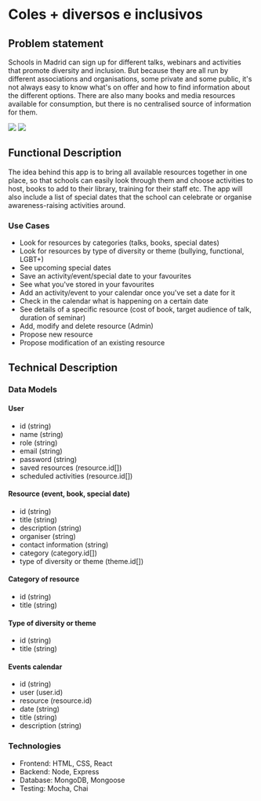 # Coles + diversos e inclusivos

## Problem statement

Schools in Madrid can sign up for different talks, webinars and activities that promote diversity and inclusion. But because they are all run by different associations and organisations, some private and some public, it's not always easy to know what's on offer and how to find information about the different options. There are also many books and media resources available for consumption, but there is no centralised source of information for them.

![](https://core-docs.s3.amazonaws.com/cresskill_public_schools_ar/article/image/large_51df9e8b-9051-4abe-a1c2-01e39de1cb4f.jpg)
![](https://media4.giphy.com/media/v1.Y2lkPTc5MGI3NjExa3R0emc5bHJreXU0NnA3emljbmV0NzhzdnRoYmU2MHp0dGN1NjhoOCZlcD12MV9pbnRlcm5hbF9naWZfYnlfaWQmY3Q9Zw/RKYCLMYC6Ti21ggUx7/giphy.gif)

## Functional Description

The idea behind this app is to bring all available resources together in one place, so that schools can easily look through them and choose activities to host, books to add to their library, training for their staff etc. The app will also include a list of special dates that the school can celebrate or organise awareness-raising activities around.

### Use Cases

- Look for resources by categories (talks, books, special dates)
- Look for resources by type of diversity or theme (bullying, functional, LGBT+)
- See upcoming special dates
- Save an activity/event/special date to your favourites
- See what you've stored in your favourites
- Add an activity/event to your calendar once you've set a date for it
- Check in the calendar what is happening on a certain date
- See details of a specific resource (cost of book, target audience of talk, duration of seminar)
- Add, modify and delete resource (Admin)
- Propose new resource
- Propose modification of an existing resource

## Technical Description

### Data Models

#### User

- id (string)
- name (string)
- role (string)
- email (string)
- password (string)
- saved resources (resource.id[])
- scheduled activities (resource.id[])

#### Resource (event, book, special date)

- id (string)
- title (string)
- description (string)
- organiser (string)
- contact information (string)
- category (category.id[])
- type of diversity or theme (theme.id[])

#### Category of resource

- id (string)
- title (string)

#### Type of diversity or theme

- id (string)
- title (string)

#### Events calendar

- id (string)
- user (user.id)
- resource (resource.id)
- date (string)
- title (string)
- description (string)

### Technologies

- Frontend: HTML, CSS, React
- Backend: Node, Express
- Database: MongoDB, Mongoose
- Testing: Mocha, Chai
